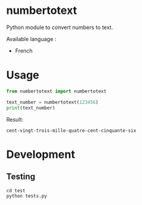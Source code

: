 # numbertotext

Python module to convert numbers to text.

Available language : 
* French

# Usage

```python
from numbertotext import numbertotext

text_number = numbertotext(123456)
print(text_number)
```

Result: 
```
cent-vingt-trois-mille-quatre-cent-cinquante-six
```

# Development
## Testing

```
cd test
python tests.py
```

